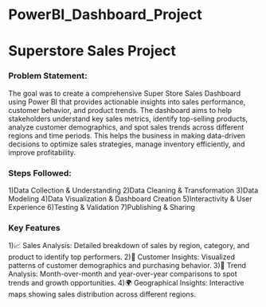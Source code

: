 # PowerBI_Dashboard_Project
# Superstore Sales Project
### Problem Statement:
The goal was to create a comprehensive Super Store Sales Dashboard using Power BI that provides actionable insights into sales performance, customer behavior, and product trends. The dashboard aims to help stakeholders understand key sales metrics, identify top-selling products, analyze customer demographics, and spot sales trends across different regions and time periods. This helps the business in making data-driven decisions to optimize sales strategies, manage inventory efficiently, and improve profitability.

### Steps Followed:
1)Data Collection & Understanding
2)Data Cleaning & Transformation
3)Data Modeling
4)Data Visualization & Dashboard Creation
5)Interactivity & User Experience
6)Testing & Validation
7)Publishing & Sharing

### Key Features
1)📈 Sales Analysis: Detailed breakdown of sales by region, category, and product to identify top performers.
2)🛒 Customer Insights: Visualized patterns of customer demographics and purchasing behavior.
3)🔄 Trend Analysis: Month-over-month and year-over-year comparisons to spot trends and growth opportunities.
4)🌍 Geographical Insights: Interactive maps showing sales distribution across different regions.
